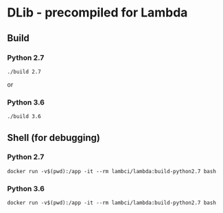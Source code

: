 # DLib - precompiled for Lambda

## Build

### Python 2.7

```
./build 2.7
```

or

### Python 3.6

```
./build 3.6
```

## Shell (for debugging)

### Python 2.7

```
docker run -v$(pwd):/app -it --rm lambci/lambda:build-python2.7 bash
```

### Python 3.6

```
docker run -v$(pwd):/app -it --rm lambci/lambda:build-python2.7 bash
```
